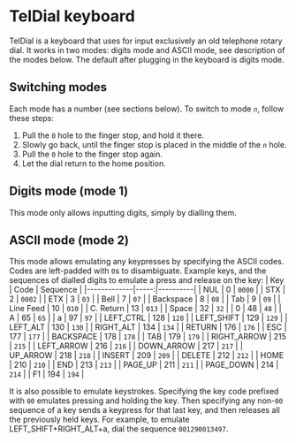 # TelDial keyboard
TelDial is a keyboard that uses for input exclusively an old telephone rotary dial.
It works in two modes: digits mode and ASCII mode, see description of the modes below. The default after plugging in the keyboard is digits mode.

## Switching modes
Each mode has a number (see sections below). To switch to mode _`n`_, follow these steps:
1. Pull the `0` hole to the finger stop, and hold it there.
2. Slowly go back, until the finger stop is placed in the middle of the _`n`_ hole.
3. Pull the `0` hole to the finger stop again.
4. Let the dial return to the home position.

## Digits mode (mode 1)
This mode only allows inputting digits, simply by dialling them.

## ASCII mode (mode 2)
This mode allows emulating any keypresses by specifying the ASCII codes. Codes are left-padded with `0`s to disambiguate.
Example keys, and the sequences of dialled digits to emulate a press and release on the key:
| Key         | Code | Sequence |
|-------------|-----:|----------|
| NUL         |    0 | `0000`   |
| STX         |    2 | `0002`   |
| ETX         |    3 | `03`     |
| Bell        |    7 | `07`     |
| Backspace   |    8 | `08`     |
| Tab         |    9 | `09`     |
| Line Feed   |   10 | `010`    |
| C. Return   |   13 | `013`    |
| Space       |   32 | `32`     |
| 0           |   48 | `48`     |
| A           |   65 | `65`     |
| a           |   97 | `97`     |
| LEFT_CTRL   |  128 | `128`    |
| LEFT_SHIFT  |  129 | `129`    |
| LEFT_ALT    |  130 | `130`    |
| RIGHT_ALT   |  134 | `134`    |
| RETURN      |  176 | `176`    |
| ESC         |  177 | `177`    |
| BACKSPACE   |  178 | `178`    |
| TAB         |  179 | `179`    |
| RIGHT_ARROW |  215 | `215`    |
| LEFT_ARROW  |  216 | `216`    |
| DOWN_ARROW  |  217 | `217`    |
| UP_ARROW    |  218 | `218`    |
| INSERT      |  209 | `209`    |
| DELETE      |  212 | `212`    |
| HOME        |  210 | `210`    |
| END         |  213 | `213`    |
| PAGE_UP     |  211 | `211`    |
| PAGE_DOWN   |  214 | `214`    |
| F1          |  194 | `194`    |

It is also possible to emulate keystrokes. Specifying the key code prefixed with `00` emulates pressing and holding the key. Then specifying any non-`00` sequence of a key sends a keypress for that last key, and then releases all the previously held keys. For example, to emulate LEFT_SHIFT+RIGHT_ALT+a, dial the sequence `001290013497`.
